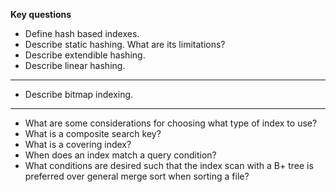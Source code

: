 __Key questions__

- Define hash based indexes.
- Describe static hashing. What are its limitations?
- Describe extendible hashing.
- Describe linear hashing.
---
- Describe bitmap indexing.
---
- What are some considerations for choosing what type of index to use?
- What is a composite search key?
- What is a covering index?
- When does an index match a query condition?
- What conditions are desired such that the index scan with a B+ tree is preferred over general merge sort when sorting a file?